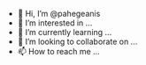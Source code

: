 - 👋 Hi, I’m @pahegeanis
- 👀 I’m interested in ...
- 🌱 I’m currently learning ...
- 💞️ I’m looking to collaborate on ...
- 📫 How to reach me ...

<!---
pahegeanis/pahegeanis is a ✨ special ✨ repository because its `README.md` (this file) appears on your GitHub profile.
You can click the Preview link to take a look at your changes.
--->
